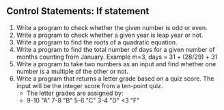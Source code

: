 ## Control Statements: If statement

1. Write a program to check whether the given number is odd or even.
2. Write a program to check whether a given year is leap year or not.
3. Write a program to find the roots of a quadratic equation. 
4. Write a program to find the total number of days for a given number of months counting from January.
    Example m=3, days = 31 + (28/29) + 31
5. Write a program to take two numbers as an input and find whether one number is a multiple of the other or not.
6. Write a program that returns a letter grade based on a quiz score. The input will be the integer score from a ten-point quiz.
    - The letter grades are assigned by:
    - 9-10 "A" 7-8 "B" 5-6 "C" 3-4 "D" <3 "F"